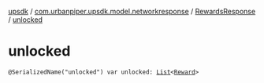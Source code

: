 [upsdk](../../index.md) / [com.urbanpiper.upsdk.model.networkresponse](../index.md) / [RewardsResponse](index.md) / [unlocked](./unlocked.md)

# unlocked

`@SerializedName("unlocked") var unlocked: `[`List`](https://kotlinlang.org/api/latest/jvm/stdlib/kotlin.collections/-list/index.html)`<`[`Reward`](-reward/index.md)`>`
